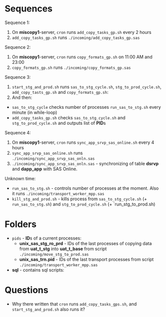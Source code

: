 #                   Sequences

Sequence 1:
1. On **miscopy1**-server, `cron` runs `add_copy_tasks_gp.sh` every 2 hours
2. `add_copy_tasks_gp.sh` runs `./incoming/add_copy_tasks_gp.sas`

Sequence 2:
1. On **miscopy1**-server, `cron` runs `copy_formats_gp.sh` on 11:00 AM and 23:00
2. `copy_formats_gp.sh` runs `./incoming/copy_formats_gp.sas`

Sequence 3:
1. `start_stg_and_prod.sh` runs `sas_to_stg_cycle.sh`, `stg_to_prod_cycle.sh`, `add_copy_tasts_gp.sh` and `copy_formats_gp.sh`:
2. And then:
 - `sas_to_stg_cycle` checks number of processes `run_sas_to_stg.sh` every minute (in while-loop)
 - `add_copy_tasks_gp.sh` checks `sas_to_stg_cycle.sh` and `stg_to_prod_cycle.sh` and outputs list of **PID**s

Sequence 4:
1. On **miscopy1**-server, `cron` runs `sync_app_srvp_sas_online.sh` every 4 hours
2.  `sync_app_srvp_sas_online.sh` runs `./incoming/sync_app_srvp_sas_onln.sas`
3. `./incoming/sync_app_srvp_sas_onln.sas` - synchronizing of table **dsrvp** and **dapp_app** with SAS Online.

Unknown time:
- `run_sas_to_stg.sh` - controls number of processes at the moment. Also it runs `./incoming/transport_worker_mpp.sas`
- `kill_stg_and_prod.sh` - kills process from `sas_to_stg_cycle.sh` (+ `run_sas_to_stg.sh`) and `stg_to_prod_cycle.sh` (+ `run_stg_to_prod.sh)










#                   Folders

- `pids` - **ID**s of a current processes:
	- **unix_sas_stg_ro_prd**  - IDs of the last processes of copying data from **uat_t_stg** into **uat_t_base** from script `./incoming/move_stg_to_prod.sas`
	- **unix_sas_trn.pid** - IDs of the last transport processes from script `./incoming/transport_worker_mpp.sas`
- **sql** - contains sql scripts:






#                 Questions

- Why there written that `cron` runs `add_copy_tasks_gps.sh`, and `start_stg_and_prod.sh` also runs it?